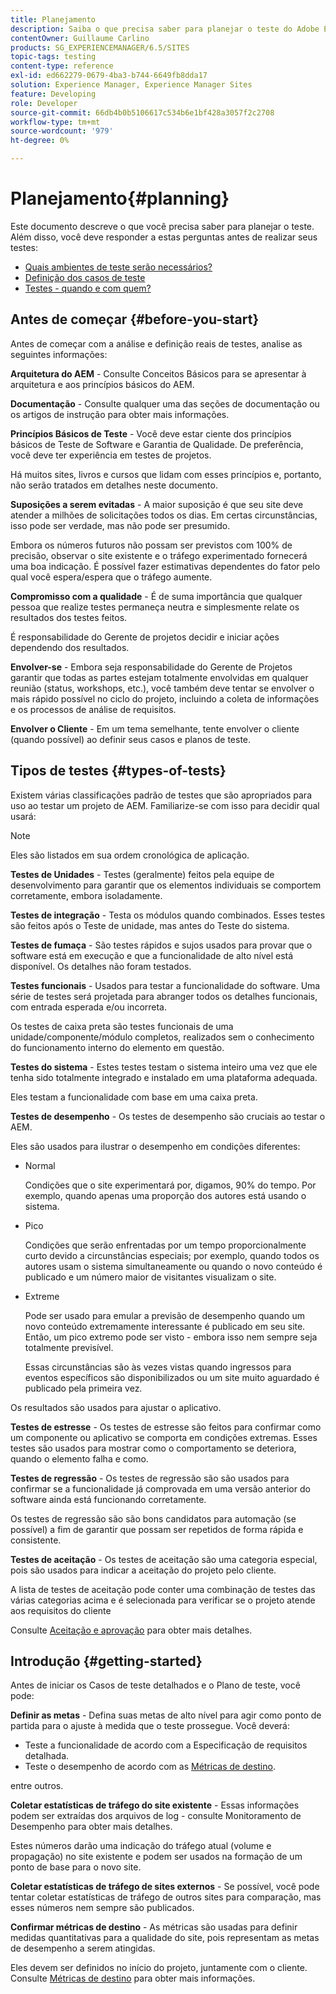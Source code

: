 ```yaml
---
title: Planejamento
description: Saiba o que precisa saber para planejar o teste do Adobe Experience Manager.
contentOwner: Guillaume Carlino
products: SG_EXPERIENCEMANAGER/6.5/SITES
topic-tags: testing
content-type: reference
exl-id: ed662279-0679-4ba3-b744-6649fb8dda17
solution: Experience Manager, Experience Manager Sites
feature: Developing
role: Developer
source-git-commit: 66db4b0b5106617c534b6e1bf428a3057f2c2708
workflow-type: tm+mt
source-wordcount: '979'
ht-degree: 0%

---
```


# Planejamento{#planning}

Este documento descreve o que você precisa saber para planejar o teste. Além disso, você deve responder a estas perguntas antes de realizar seus testes:

* [Quais ambientes de teste serão necessários?](/help/sites-developing/test-environments.md)
* [Definição dos casos de teste](/help/sites-developing/test-cases.md)
* [Testes - quando e com quem?](/help/sites-developing/when-who.md)

## Antes de começar {#before-you-start}

Antes de começar com a análise e definição reais de testes, analise as seguintes informações:

**Arquitetura do AEM** - Consulte Conceitos Básicos para se apresentar à arquitetura e aos princípios básicos do AEM.

**Documentação** - Consulte qualquer uma das seções de documentação ou os artigos de instrução para obter mais informações.

**Princípios Básicos de Teste** - Você deve estar ciente dos princípios básicos de Teste de Software e Garantia de Qualidade. De preferência, você deve ter experiência em testes de projetos.

Há muitos sites, livros e cursos que lidam com esses princípios e, portanto, não serão tratados em detalhes neste documento.

**Suposições a serem evitadas** - A maior suposição é que seu site deve atender a milhões de solicitações todos os dias. Em certas circunstâncias, isso pode ser verdade, mas não pode ser presumido.

Embora os números futuros não possam ser previstos com 100% de precisão, observar o site existente e o tráfego experimentado fornecerá uma boa indicação. É possível fazer estimativas dependentes do fator pelo qual você espera/espera que o tráfego aumente.

**Compromisso com a qualidade** - É de suma importância que qualquer pessoa que realize testes permaneça neutra e simplesmente relate os resultados dos testes feitos.

É responsabilidade do Gerente de projetos decidir e iniciar ações dependendo dos resultados.

**Envolver-se** - Embora seja responsabilidade do Gerente de Projetos garantir que todas as partes estejam totalmente envolvidas em qualquer reunião (status, workshops, etc.), você também deve tentar se envolver o mais rápido possível no ciclo do projeto, incluindo a coleta de informações e os processos de análise de requisitos.

**Envolver o Cliente** - Em um tema semelhante, tente envolver o cliente (quando possível) ao definir seus casos e planos de teste.

## Tipos de testes {#types-of-tests}

Existem várias classificações padrão de testes que são apropriados para uso ao testar um projeto de AEM. Familiarize-se com isso para decidir qual usará:

>[!NOTE]
>
>Eles são listados em sua ordem cronológica de aplicação.

**Testes de Unidades** - Testes (geralmente) feitos pela equipe de desenvolvimento para garantir que os elementos individuais se comportem corretamente, embora isoladamente.

**Testes de integração** - Testa os módulos quando combinados. Esses testes são feitos após o Teste de unidade, mas antes do Teste do sistema.

**Testes de fumaça** - São testes rápidos e sujos usados para provar que o software está em execução e que a funcionalidade de alto nível está disponível. Os detalhes não foram testados.

**Testes funcionais** - Usados para testar a funcionalidade do software. Uma série de testes será projetada para abranger todos os detalhes funcionais, com entrada esperada e/ou incorreta.

Os testes de caixa preta são testes funcionais de uma unidade/componente/módulo completos, realizados sem o conhecimento do funcionamento interno do elemento em questão.

**Testes do sistema** - Estes testes testam o sistema inteiro uma vez que ele tenha sido totalmente integrado e instalado em uma plataforma adequada.

Eles testam a funcionalidade com base em uma caixa preta.

**Testes de desempenho** - Os testes de desempenho são cruciais ao testar o AEM.

Eles são usados para ilustrar o desempenho em condições diferentes:

* Normal

  Condições que o site experimentará por, digamos, 90% do tempo. Por exemplo, quando apenas uma proporção dos autores está usando o sistema.

* Pico

  Condições que serão enfrentadas por um tempo proporcionalmente curto devido a circunstâncias especiais; por exemplo, quando todos os autores usam o sistema simultaneamente ou quando o novo conteúdo é publicado e um número maior de visitantes visualizam o site.

* Extreme

  Pode ser usado para emular a previsão de desempenho quando um novo conteúdo extremamente interessante é publicado em seu site. Então, um pico extremo pode ser visto - embora isso nem sempre seja totalmente previsível.

  Essas circunstâncias são às vezes vistas quando ingressos para eventos específicos são disponibilizados ou um site muito aguardado é publicado pela primeira vez.

Os resultados são usados para ajustar o aplicativo.

**Testes de estresse** - Os testes de estresse são feitos para confirmar como um componente ou aplicativo se comporta em condições extremas. Esses testes são usados para mostrar como o comportamento se deteriora, quando o elemento falha e como.

**Testes de regressão** - Os testes de regressão são são usados para confirmar se a funcionalidade já comprovada em uma versão anterior do software ainda está funcionando corretamente.

Os testes de regressão são são bons candidatos para automação (se possível) a fim de garantir que possam ser repetidos de forma rápida e consistente.

**Testes de aceitação** - Os testes de aceitação são uma categoria especial, pois são usados para indicar a aceitação do projeto pelo cliente.

A lista de testes de aceitação pode conter uma combinação de testes das várias categorias acima e é selecionada para verificar se o projeto atende aos requisitos do cliente

Consulte [Aceitação e aprovação](/help/sites-developing/acceptance-signoff.md) para obter mais detalhes.

## Introdução {#getting-started}

Antes de iniciar os Casos de teste detalhados e o Plano de teste, você pode:

**Definir as metas** - Defina suas metas de alto nível para agir como ponto de partida para o ajuste à medida que o teste prossegue. Você deverá:

* Teste a funcionalidade de acordo com a Especificação de requisitos detalhada.
* Teste o desempenho de acordo com as [Métricas de destino](/help/managing/best-practices-further-reference.md#key-performance-indicators-and-target-metrics).

entre outros.

**Coletar estatísticas de tráfego do site existente** - Essas informações podem ser extraídas dos arquivos de log - consulte Monitoramento de Desempenho para obter mais detalhes.

Estes números darão uma indicação do tráfego atual (volume e propagação) no site existente e podem ser usados na formação de um ponto de base para o novo site.

**Coletar estatísticas de tráfego de sites externos** - Se possível, você pode tentar coletar estatísticas de tráfego de outros sites para comparação, mas esses números nem sempre são publicados.

**Confirmar métricas de destino** - As métricas são usadas para definir medidas quantitativas para a qualidade do site, pois representam as metas de desempenho a serem atingidas.

Eles devem ser definidos no início do projeto, juntamente com o cliente. Consulte [Métricas de destino](/help/sites-developing/planning.md) para obter mais informações.
